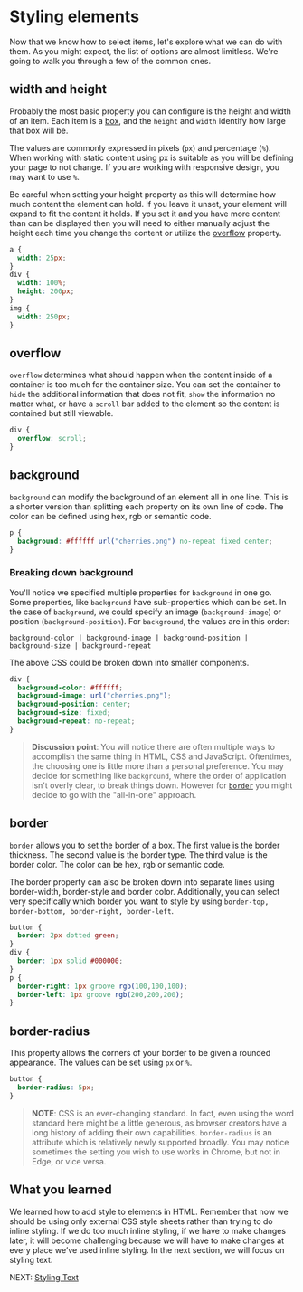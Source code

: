 # Styling elements

Now that we know how to select items, let's explore what we can do with them. As you might expect, the list of options are almost limitless. We're going to walk you through a few of the common ones.

## width and height

Probably the most basic property you can configure is the height and width of an item. Each item is a [box](box_model.md), and the `height` and `width` identify how large that box will be.

The values are commonly expressed in pixels (`px`) and percentage (`%`). When working with static content using px is suitable as you will be defining your page to not change. If you are working with responsive design, you may want to use `%`.

Be careful when setting your height property as this will determine how much content the element can hold. If you leave it unset, your element will expand to fit the content it holds. If you set it and you have more content than can be displayed then you will need to either manually adjust the height each time you change the content or utilize the [overflow](#overflow) property.

``` css
a {
  width: 25px;
}
div {
  width: 100%;
  height: 200px;
}
img {
  width: 250px;
}
```

## overflow

`overflow` determines what should happen when the content inside of a container is too much for the container size. You can set the container to `hide` the additional information that does not fit, `show` the information no matter what, or have a `scroll` bar added to the element so the content is contained but still viewable.

``` css
div {
  overflow: scroll;
}
```

## background

`background` can modify the background of an element all in one line. This is a shorter version than splitting each property on its own line of code. The color can be defined using hex, rgb or semantic code.

``` css
p {
  background: #ffffff url("cherries.png") no-repeat fixed center;
}
 ```

### Breaking down background

You'll notice we specified multiple properties for `background` in one go. Some properties, like `background` have sub-properties which can be set. In the case of `background`, we could specify an image (`background-image`) or position (`background-position`). For `background`, the values are in this order:

`background-color | background-image | background-position | background-size | background-repeat`

The above CSS could be broken down into smaller components.

``` css
div {
  background-color: #ffffff;
  background-image: url("cherries.png");
  background-position: center;
  background-size: fixed;
  background-repeat: no-repeat;
}
```

> **Discussion point**: You will notice there are often multiple ways to accomplish the same thing in HTML, CSS and JavaScript. Oftentimes, the choosing one is little more than a personal preference. You may decide for something like `background`, where the order of application isn't overly clear, to break things down. However for [`border`](#border) you might decide to go with the "all-in-one" approach.

## border

`border` allows you to set the border of a box. The first value is the border thickness. The second value is the border type. The third value is the border color. The color can be hex, rgb or semantic code.

The border property can also be broken down into separate lines using border-width, border-style and border color. Additionally, you can select very specifically which border you want to style by using ```border-top, border-bottom, border-right, border-left```.

``` css
button {
  border: 2px dotted green;
}
div {
  border: 1px solid #000000;
}
p {
  border-right: 1px groove rgb(100,100,100);
  border-left: 1px groove rgb(200,200,200);
}
```

## border-radius

This property allows the corners of your border to be given a rounded appearance. The values can be set using `px` or `%`.

``` css
button {
  border-radius: 5px;
}
```

> **NOTE**: CSS is an ever-changing standard. In fact, even using the word standard here might be a little generous, as browser creators have a long history of adding their own capabilities. `border-radius` is an attribute which is relatively newly supported broadly. You may notice sometimes the setting you wish to use works in Chrome, but not in Edge, or vice versa.

## What you learned

We learned how to add style to elements in HTML. Remember that now we should be using only external CSS style sheets rather than trying to do inline styling. If we do too much inline styling, if we have to make changes later, it will become challenging because we will have to make changes at every place we’ve used inline styling. In the next section, we will focus on styling text.

NEXT: [Styling Text](./styling_text.md)
